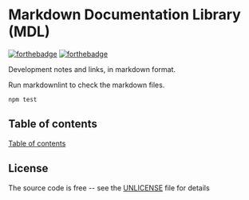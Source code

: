 # Markdown Documentation Library (MDL)

[![forthebadge](https://forthebadge.com/images/badges/you-didnt-ask-for-this.svg)](https://forthebadge.com) [![forthebadge](https://forthebadge.com/images/badges/reading-6th-grade-level.svg)](https://forthebadge.com)

Development notes and links, in markdown format.


Run markdownlint to check the markdown files.
```
npm test
```

## Table of contents

[Table of contents](docs/README.md)

## License

The source code is free -- see the [UNLICENSE](UNLICENSE) file for details
